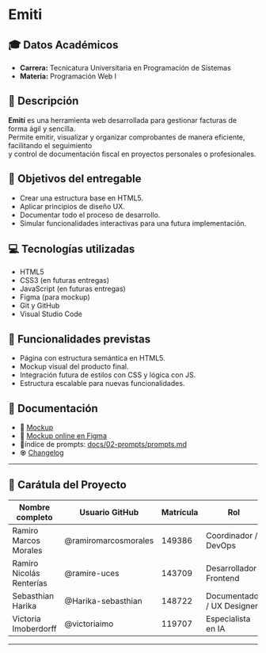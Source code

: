 # Emiti

## 🎓 Datos Académicos
- **Carrera:** Tecnicatura Universitaria en Programación de Sistemas  
- **Materia:** Programación Web I

## 📝 Descripción

**Emití** es una herramienta web desarrollada para gestionar facturas de forma ágil y sencilla.  
Permite emitir, visualizar y organizar comprobantes de manera eficiente, facilitando el seguimiento  
y control de documentación fiscal en proyectos personales o profesionales.

## 🎯 Objetivos del entregable

- Crear una estructura base en HTML5.
- Aplicar principios de diseño UX.
- Documentar todo el proceso de desarrollo.
- Simular funcionalidades interactivas para una futura implementación.

## 💻 Tecnologías utilizadas

- HTML5
- CSS3 (en futuras entregas)
- JavaScript (en futuras entregas)
- Figma (para mockup)
- Git y GitHub
- Visual Studio Code

## 🔧 Funcionalidades previstas

- Página con estructura semántica en HTML5.
- Mockup visual del producto final.
- Integración futura de estilos con CSS y lógica con JS.
- Estructura escalable para nuevas funcionalidades.

## 📑 Documentación

- 🎨 [Mockup](https://github.com/ramiromarcosmorales/emiti-web/tree/develop/docs/01-mockup)
- 🔗 [Mockup online en Figma](https://www.figma.com/proto/h9mE1D1OyWJGGGXtMpGQ6E/Emit%C3%AD-Web?node-id=18-133&p=f&t=fH3ojOpydZFQDtel-0&scaling=min-zoom&content-scaling=fixed&page-id=18%3A132)
- 📁índice de prompts: [docs/02-prompts/prompts.md](docs/02-prompts/prompts.md)
- ♼ [Changelog](https://github.com/ramiromarcosmorales/emiti-web/blob/develop/changelog.md)

---

## 👥 Carátula del Proyecto

| Nombre completo           | Usuario GitHub              | Matrícula | Rol                        |
|---------------------------|-----------------------------|-----------|-----------------------------|
| Ramiro Marcos Morales     | @ramiromarcosmorales        | 149386    | Coordinador / DevOps        |
| Ramiro Nicolás Renterías  | @ramire-uces                | 143709    | Desarrollador Frontend      |
| Sebasthian Harika         | @Harika-sebasthian          | 148722    | Documentador / UX Designer  |
| Victoria Imoberdorff      | @victoriaimo                | 119707    | Especialista en IA          |

---